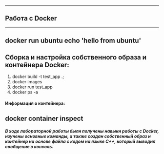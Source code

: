 ----
## Работа с Docker
----
docker run ubuntu echo 'hello from ubuntu'
----

Сборка и настройка собственного образа и контейнера Docker:
----
1) docker build -t test_app .;
2) docker images
3) docker run test_app
4) docker ps -a
#### Информация о контейнера:
docker container inspect
----

##### В ходе лабораторной работы были получены навыки работы с Docker, изучены основные команды, а также создан собственный образ и контейнер на основе файла с кодом на языке C++, который выводил сообщение в консоль.

